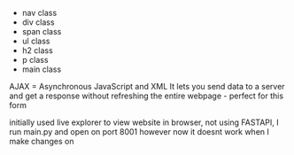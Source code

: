 - nav class
- div class
- span class
- ul class
- h2 class
- p class
- main class


AJAX = Asynchronous JavaScript and XML
It lets you send data to a server and get a response without refreshing the entire webpage - perfect for this form


initially used live explorer to view website in browser, not using FASTAPI, I run main.py and open on port 8001
however now it doesnt work when I make changes on  